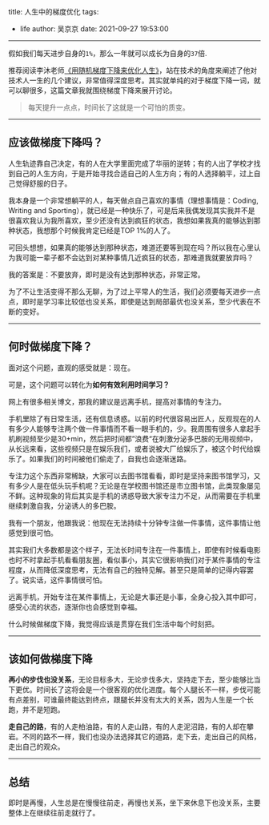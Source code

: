title: 人生中的梯度优化
tags:
  - life
author: 吴京京
date: 2021-09-27 19:53:00
---

假如我们每天进步自身的`1%`，那么一年就可以成长为自身的`37`倍. 

<!--more-->

推荐阅读李沐老师[《用随机梯度下降来优化人生》](https://zhuanlan.zhihu.com/p/414009313)，站在技术的角度来阐述了他对技术人一生的几个建议，非常值得深度思考。其实就单纯的对于梯度下降一词，就可以聊很多，这篇文章我就围绕梯度下降来展开讨论。

> 每天提升一点点，时间长了这就是一个可怕的质变。

***

## 应该做梯度下降吗？

人生轨迹靠自己决定，有的人在大学里面完成了华丽的逆转；有的人出了学校才找到自己的人生方向，于是开始寻找合适自己的人生方向；有的人选择躺平，过上自己觉得舒服的日子。

我本身是一个非常想躺平的人，每天做点自己喜欢的事情（理想事情是：Coding, Writing and Sporting），就已经是一种快乐了，可是后来我偶发现其实我并不是很喜欢我认为我所喜欢，至少还没有达到疯狂的状态，我想如果我真的能够达到那种状态，我想那个时候我肯定已经是TOP 1%的人了。

可回头想想，如果真的能够达到那种状态，难道还要等到现在吗？所以我在心里认为我可能一辈子都不会达到对某种事情几近疯狂的状态，那难道我就要放弃吗？

我的答案是：不要放弃，即时是没有达到那种状态，非常正常。

为了不让生活变得不那么无聊，为了过上平常人的生活，我们必须要每天进步一点点，即时是学习率比较低也没关系，即使是达到局部最优也没关系，至少代表在不断的变好。

***

## 何时做梯度下降？

面对这个问题，直观的感受就是：现在。

可是，这个问题可以转化为**如何有效利用时间学习？**

网上有很多相关博文，那我的建议是远离手机，提高对事情的专注力。

手机里除了有日常生活，还有信息诱惑。以前的时代很容易出匠人，反观现在的人有多少人能够专注两个做一件事情而不看一眼手机的，少。我周围有很多人拿起手机刷视频至少是30+min，然后把时间都”浪费“在刺激分泌多巴胺的无用视频中，从长远来看，这些视频只是在娱乐我们，或者说被大厂给娱乐了，被这个时代给娱乐了。如果我们的时间被他们偷走了，自我也会逐渐迷路。

专注力这个东西非常稀缺，大家可以去图书馆看看，即时是坚持来图书馆学习，又有多少人是在低头玩手机呢？无论是在学校图书馆还是市立图书馆，此类现象屡见不鲜。这种现象的背后其实是手机的诱惑导致大家专注力不足，从而需要在手机里继续刺激自我，分泌诱人的多巴胺。

我有一个朋友，他跟我说：他现在无法持续十分钟专注做一件事情，这件事情让他感觉到很可怕。

其实我们大多数都是这个样子，无法长时间专注在一件事情上，即使有时候看电影也时不时拿起手机看看朋友圈，看似事小，其实它很影响我们对于某件事情的专注程度，从而降低深度思考，无法有自己的独特见解。甚至只是简单的记得内容罢了。说实话，这件事情很可怕。

远离手机，开始专注在某件事情上，无论是大事还是小事，全身心投入其中即可，感受心流的状态，逐渐你也会感觉到幸福。

什么时候做梯度下降，我觉得应该是贯穿在我们生活中每个时刻把。

***

## 该如何做梯度下降

**再小的步伐也没关系**，无论目标多大，无论步伐多大，坚持走下去，至少能够比当下更优。时间长了这将会是一个很客观的优化进度。每个人腿长不一样，步伐可能有点差别，可谁最终能达到终点，跟腿长并没有太大的关系，因为人生是一个长跑，并不是短跑。

**走自己的路**，有的人走柏油路，有的人走山路，有的人走泥沼路，有的人却在攀岩。不同的路不一样，我们也没办法选择其它的道路，走下去，走出自己的风格，走出自己的观众。

***

## 总结

即时是再慢，人生总是在慢慢往前走，再慢也关系，坐下来休息下也没关系，主要整体上在继续往前走就行了。
